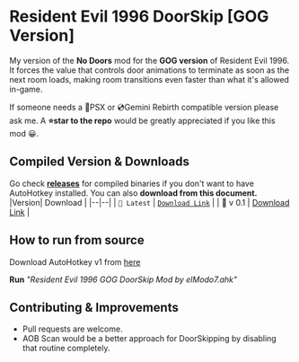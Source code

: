 # Resident Evil 1996 DoorSkip [GOG Version]
My version of the **No Doors** mod for the __GOG version__ of Resident Evil 1996.
It forces the value that controls door animations to terminate as soon as the next room loads, making room transitions even faster than what it's allowed in-game.

If someone needs a 📀PSX or 💿Gemini Rebirth compatible version please ask me.
A **⭐star to the repo** would be greatly appreciated if you like this mod 😀.


## Compiled Version & Downloads
Go check **[releases](https://github.com/elModo7/Tunnel_Manager/releases)** for compiled binaries if you don't want to have AutoHotkey installed.
You can also **download from this document.**
|Version| Download |
|--|--|
| `💾 Latest` | [`Download Link`](https://github.com/elModo7/Resident_Evil_1996_NoDoors_GOG/releases/download/v0.1/Resident.Evil.1996.GOG.DoorSkip.Mod.by.elModo7.zip)  |
| 💾 v 0.1 | [Download Link](https://github.com/elModo7/Resident_Evil_1996_NoDoors_GOG/releases/download/v0.1/Resident.Evil.1996.GOG.DoorSkip.Mod.by.elModo7.zip)  |


## How to run from source

Download AutoHotkey v1 from [here](https://www.autohotkey.com/)

**Run** *"Resident Evil 1996 GOG DoorSkip Mod by elModo7.ahk"*

## Contributing & Improvements
- Pull requests are welcome.
- AOB Scan would be a better approach for DoorSkipping by disabling that routine completely.
